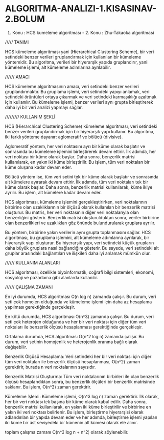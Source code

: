 # ALGORITMA-ANALIZI-1.KISASINAV-2.BOLUM
1. Konu : HCS kumeleme algoritması - 2. Konu : Zhu-Takaoka algoritmasi

///// TANIMI 

HCS kümeleme algoritması yani (Hierarchical Clustering Scheme), bir veri setindeki benzer verileri gruplandırmak için kullanılan bir kümeleme yöntemidir. Bu algoritma, verileri bir hiyerarşik yapıda gruplandırır, yani kümeleme işlemi, alt kümeleme adımlarına ayrılabilir.

////// AMACI 

HCS kümeleme algoritmasının amacı, veri setindeki benzer verileri gruplandırmaktır. Bu gruplama işlemi, veri setindeki yapıyı anlamak, veri setindeki örüntüleri ortaya çıkarmak ve veri setindeki karmaşıklığı azaltmak için kullanılır. Bu kümeleme işlemi, benzer verileri aynı grupta birleştirerek daha iyi bir veri analizi yapmayı sağlar.

///////// KULLANIM ŞEKLİ 

HCS (Hierarchical Clustering Scheme) kümeleme algoritması, veri setindeki benzer verileri gruplandırmak için bir hiyerarşik yapı kullanır. Bu algoritma, iki farklı yönteme dayanır: aglomeratif ve bölücü (divisive).

Aglomeratif yöntem, her veri noktasını ayrı bir küme olarak başlatır ve sonrasında bu kümeleme işlemini birleştirerek devam ettirir. İlk adımda, her veri noktası bir küme olarak başlar. Daha sonra, benzerlik matrisi kullanılarak, en yakın iki küme birleştirilir. Bu işlem, tüm veri noktaları bir küme oluşana kadar devam eder.

Bölücü yöntem ise, tüm veri setini tek bir küme olarak başlatır ve sonrasında alt kümelere ayırarak devam ettirir. İlk adımda, tüm veri noktaları tek bir küme olarak başlar. Daha sonra, benzerlik matrisi kullanılarak, küme ikiye ayrılır. Bu işlem, alt kümelere kadar devam eder.

HCS algoritması, kümeleme işlemini gerçekleştirirken, veri noktalarının birbirine olan uzaklıklarının bir ölçüsü olarak kullanılan bir benzerlik matrisi oluşturur. Bu matris, her veri noktasının diğer veri noktalarıyla olan benzerliğini gösterir. Benzerlik matrisi oluşturulduktan sonra, veriler birbirine olan benzerlikleri ve uzaklıkları göz önünde bulundurularak gruplara ayrılır.

Bu yöntem, birbirine yakın verilerin aynı grupta toplanmasını sağlar. HCS algoritması, bu gruplama işlemini, alt kümeleme adımlarına ayrılarak, bir hiyerarşik yapı oluşturur. Bu hiyerarşik yapı, veri setindeki küçük grupların daha büyük gruplara nasıl bağlandığını gösterir. Bu sayede, veri setindeki alt gruplar arasındaki bağlantıları ve ilişkileri daha iyi anlamak mümkün olur.

////// KULLANIM ALANLARI

HCS algoritması, özellikle biyoinformatik, coğrafi bilgi sistemleri, ekonomi, sosyoloji ve pazarlama gibi alanlarda kullanılır.

////// ÇALIŞMA ZAMANI

En iyi durumda, HCS algoritması O(n log n) zamanda çalışır. Bu durum, veri seti çok homojen olduğunda ve kümeleme işlemi için daha az hesaplama yapılması gerektiğinde gerçekleşir.

En kötü durumda, HCS algoritması O(n^3) zamanda çalışır. Bu durum, veri seti çok heterojen olduğunda ve her bir veri noktası için diğer tüm veri noktaları ile benzerlik ölçüsü hesaplanması gerektiğinde gerçekleşir.

Ortalama durumda, HCS algoritması O(n^2 log n) zamanda çalışır. Bu durum, veri setinin homojenlik ve heterojenlik oranına bağlı olarak değişebilir.

Benzerlik Ölçüsü Hesaplama: Veri setindeki her bir veri noktası için diğer tüm veri noktaları ile benzerlik ölçüsü hesaplanması, O(n^2) zaman gerektirir, burada n veri noktalarının sayısıdır.

Benzerlik Matrisi Oluşturma: Tüm veri noktalarının birbirleri ile olan benzerlik ölçüsü hesaplandıktan sonra, bu benzerlik ölçüleri bir benzerlik matrisinde saklanır. Bu işlem, O(n^2) zaman gerektirir.

Kümeleme İşlemi: Kümeleme işlemi, O(n^3 log n) zaman gerektirir. İlk olarak, her bir veri noktası tek başına bir küme olarak kabul edilir. Daha sonra, benzerlik matrisi kullanılarak, en yakın iki küme birleştirilir ve birbirine en yakın iki veri noktası belirlenir. Bu işlem, birleştirme hiyerarşisi olarak adlandırılan bir yapıda devam eder ve her adımda, birleştirme işlemi yapılan iki küme bir üst seviyedeki bir kümenin alt kümesi olarak ele alınır.

toplam çalışma zamanı O(n^3 log n + n^2) olarak söylenebilir.
